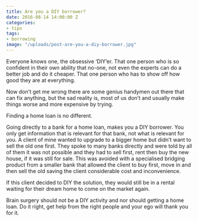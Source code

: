 ```yaml
---
title: Are you a DIY borrower?
date: 2016-08-14 14:00:00 Z
categories:
- tips
tags:
- borrowing
image: "/uploads/post-are-you-a-diy-borrower.jpg"
---
```


Everyone knows one, the obsessive ‘DIY’er.  That one person who is so confident in their own ability that no-one, not even the experts can do a better job and do it cheaper.  That one person who has to show off how good they are at everything.

Now don’t get me wrong there are some genius handymen out there that can fix anything, but the sad reality is, most of us don’t and usually make things worse and more expensive by trying.

Finding a home loan is no different.  

Going directly to a bank for a home loan, makes you a DIY borrower.  You only get information that is relevant for that bank, not what is relevant for you.
A client of mine wanted to upgrade to a bigger home but didn’t want to sell the old one first. They spoke to many banks directly and were told by all of them it was not possible and they had to sell first, rent then buy the new house, if it was still for sale.  This was avoided with a specialised bridging product from a smaller bank that allowed the client to buy first, move in and then sell the old saving the client considerable cost and inconvenience.

If this client decided to DIY the solution, they would still be in a rental waiting for their dream home to come on the market again.

Brain surgery should not be a DIY activity and nor should getting a home loan. Do it right, get help from the right people and your ego will thank you for it.
